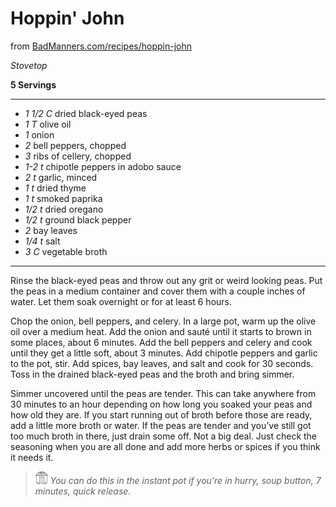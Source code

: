 # Hoppin' John

from [BadManners.com/recipes/hoppin-john](https://www.badmanners.com/recipes/hoppin-john)

*Stovetop*

**5 Servings**

---

- *1 1/2 C* dried black-eyed peas
- *1 T* olive oil
- *1* onion
- *2* bell peppers, chopped
- *3* ribs of cellery, chopped
- *1-2 t* chipotle peppers in adobo sauce
- *2 t* garlic, minced
- *1 t* dried thyme
- *1 t* smoked paprika
- *1/2 t* dried oregano
- *1/2 t* ground black pepper
- *2* bay leaves
- *1/4 t* salt
- *3 C* vegetable broth

---

Rinse the black-eyed peas and throw out any grit or weird looking peas. Put
the peas in a medium container and cover them with a couple inches of water. Let
them soak overnight or for at least 6 hours.

Chop the onion, bell peppers, and celery. In a large pot, warm up the olive
oil over a medium heat. Add the onion and sauté until it starts to
brown in some places, about 6 minutes. Add the bell peppers and celery and
cook until they get a little soft, about 3 minutes. Add chipotle peppers and 
garlic to the pot, stir. Add spices, bay leaves, and salt and cook for 30 
seconds. Toss in the drained black-eyed peas and the broth and bring simmer.

Simmer uncovered until the peas are tender. This can take anywhere from
30 minutes to an hour depending on how long you soaked your peas and how old
they are. If you start running out of broth before those are ready, add a little
more broth or water. If the peas are tender and you’ve still got too much broth
in there, just drain some off. Not a big deal. Just check the seasoning when 
you are all done and add more herbs or spices if you think it needs it.

> ![ip](./images/ip-icon.png) *You can do this in the instant pot if you're in hurry, soup button, 7 minutes, quick release.*
